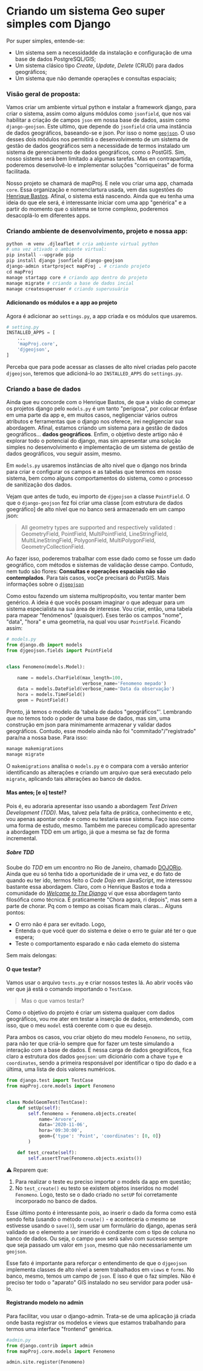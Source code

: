 # Criando um sistema Geo super simples com Django

Por super simples, entende-se: 
* Um sistema sem a necessidadde da instalação e configuração de uma base de dados PostgreSQL/GIS;
* Um sistema clásico tipo *Create*, *Update*, *Delete* (CRUD) para dados geográficos;
* Um sistema que não demande operações e consultas espaciais;

### Visão geral de proposta:
Vamos criar um ambiente virtual python e instalar a framework django, para criar o sistema, assim como alguns módulos como `jsonfield`, que nos vai habilitar a criação de campos `json` em nossa base de dados, assim como `django-geojson`. Este ultimo, que depende do `jsonfield` cria uma instância de dados geográficos, baseando-se e json. Por isso o nome [`geojson`](https://geojson.org/). 
O uso desses dois módulos nos permitirá o desenvolvimento de um sistema de gestão de dados geográficos sem a necessidade de termos instalado um sistema de gerenciamento de dados geográficos, como o PostGIS. Sim, nosso sistema será bem limitado a algumas tarefas. Mas en contrapartida, poderemos desenvolvê-lo e implementar soluções "corriqueiras" de forma facilitada. 

Nosso projeto se chamará de mapProj. E nele vou criar uma app, chamada `core`. Essa organização e nomenclartura usada, vem das sugestões do [Henrique Bastos](https://henriquebastos.net/desmistificando-o-conceito-de-django-apps/). Afinal, o sistema está nascendo. Ainda que eu tenha uma ideia do que ele será, é interessante iniciar com uma app "genérica" e a partir do momento que o sistema se torne complexo, poderemos desacoplá-lo em diferentes apps.

### Criando ambiente de desenvolvimento, projeto e nossa app:

```python
python -m venv .djleaflet # cria ambiente virtual python
# uma vez ativado o ambiente virtual:
pip install --upgrade pip
pip install django jsonfield django-geojson
django-admin startproject mapProj . # criando projeto
cd mapProj
manage startapp core # criando app dentro do projeto
manage migrate # criando a base de dados incial
manage createsuperuser # criando superusuário
```

#### Adicionando os módulos e a app ao projeto

Agora é adicionar ao `settings.py`, a app criada e os módulos que usaremos.

```python
# setting.py
INSTALLED_APPS = [
    ...
    'mapProj.core',
    'djgeojson',
]
```

Perceba que para pode acessar as classes de alto nível criadas pelo pacote `djgeojson`, teremos que adicioná-lo ao `INSTALLED_APPS` do `settings.py`.

### Criando a base de dados

Ainda que eu concorde com o Henrique Bastos, de que a visão de começar os projetos django pelo `models.py` é um tanto "perigosa", por colocar ênfase em uma parte da app e, em muitos casos, negligenciar vários outros atributos e ferramentas que o django nos oferece, irei negligenciar sua abordagem. Afinal, estamos criando um sistema para a gestão de dados geográficos... **dados geográficos**.
Enfim, o objetivo deste artigo não é explorar todo o potencial do django, mas sim apresentar uma solução simples no desenvolvimento e implementação de um sistema de gestão de dados geográficos, vou seguir assim, mesmo.

Em `models.py` usaremos instâncias de alto nivel que o django nos brinda para criar e configurar os campos e as tabelas que teremos em nosso sistema, bem como alguns comportamentos do sistema, como o processo de sanitização dos dados.

Vejam que antes de tudo, eu importo de `djgeojson` a classe `PointField`. O que o `django-geojson` fez foi criar uma classe [com estrutura de dados goegráfico] de alto nível que no banco será armazenado em um campo json:

> All geometry types are supported and respectively validated : GeometryField, PointField, MultiPointField, LineStringField, MultiLineStringField, PolygonField, MultiPolygonField, GeometryCollectionField.

Ao fazer isso, poderemos trabalhar com esse dado como se fosse um dado geográfico, com métodos e sistemas de validação desse campo. Contudo, nem tudo são flores: **Consultas e operações espaciais não são contemplados**. Para tais casos, vocÇe precisará do PstGIS.
Mais informações sobre o [`djgeojson`](https://pypi.org/project/django-geojson/)

Como estou fazendo um sistema multipropósito, vou tentar manter bem genérico. A ideia é que vocês possam imaginar o que adequar para um sistema especialista na sua área de interesse. Vou criar, então, uma tabela para mapear "fenómenos" (quaisquer). Eses terão os campos "nome", "data", "hora" e uma geometria, na qual vou usar `PointField`. Ficando assim:

```python
# models.py
from django.db import models
from djgeojson.fields import PointField


class Fenomeno(models.Model):

    name = models.CharField(max_length=100, 
                            verbose_name='Fenomeno mepado')
    data = models.DateField(verbose_name='Data da observação')
    hora = models.TimeField()
    geom = PointField()
```

Pronto, já temos o modelo da 'tabela de dados "geográficos"'. Lembrando que no temos todo o poder de uma base de dados, mas sim, uma construção em json para minimamente armazenar y validar dados geográficos.
Contudo, esse modelo ainda não foi "commitado"/"registrado" para/na a nossa base. Para isso:

```python
manage makemigrations
manage migrate
```
O `makemigrations` analisa o `models.py` e o compara com a versão anterior identificando as alterações e criando um arquivo que será executado pelo `migrate`, aplicando tais alterações ao banco de dados.

#### Mas ~~antes,~~ [e o] teste~~!~~?

Pois é, eu adoraria apresentar isso usando a abordagem *Test Driven Development (TDD)*. Mas, talvez pela falta de prática, conhecimento e etc, vou apenas apontar onde e como eu testaria esse sistema. Faço isso como uma forma de estudo, mesmo. Também me pareceu complicado apresentar a abordagem TDD em um artigo, já que a mesma se faz de forma incremental.

##### Sobre TDD

Soube do *TDD* em um encontro no Rio de Janeiro, chamado [DOJORio](https://github.com/dojorio). Ainda que eu só tenha tido a oportunidade de ir uma vez, e do fato de quando eu ter ido, termos feito o *Code Dojo* em JavaScript, me interessou bastante essa abordagem. Claro, com o Henrique Bastos e toda a comunidade do [*Welcome to The Django*](https://medium.com/welcome-to-the-django/o-wttd-%C3%A9-tudo-que-eu-ensinaria-sobre-prop%C3%B3sito-de-vida-para-mim-mesmo-se-pudesse-voltar-no-tempo-d73e516f911c) ví que essa abordagem tanto filosófica como técnica. É praticamente "Chora agora, ri depois", mas sem a parte de chorar. Pq com o tempo as coisas ficam mais claras... Alguns pontos:

* O erro não é para ser evitado. Logo, 
* Entenda o que você quer do sistema e deixe o erro te guiar até ter o que espera;
* Teste o comportamento esparado e não cada elemeto do sistema 

Sem mais delongas:

#### O que testar?

Vamos usar o arquivo `tests.py` e  criar nossos testes lá.
Ao abrir vocês vão ver que já está o comando importando o `TestCase`.

> Mas o que vamos testar?

Como o objetivo do projeto é criar um sistema qualquer com dados geográficos, vou me ater em testar a inserção de dados, entendendo, com isso, que o meu `model` está coerente com o que eu desejo.  

Para ambos os casos, vou criar objeto do meu modelo `Fenomeno`, no `setUp`, para não ter que criá-lo sempre que for fazer um teste simulando a interação com a base de dados. E nessa carga de dados geográficos, fica claro a estrutura dos dados `geojson`: um dicionário com a chave `type` e `coordinates`, sendo a primeira responsável por identificar o tipo do dado e a última, uma lista de dois valores numéricos.

```python
from django.test import TestCase
from mapProj.core.models import Fenomeno


class ModelGeomTest(TestCase):
    def setUp(self):
        self.fenomeno = Fenomeno.objects.create(
            name='Arvore',
            data='2020-11-06',
            hora='09:30:00',
            geom={'type': 'Point', 'coordinates': [0, 0]}
        )

    def test_create(self):
        self.assertTrue(Fenomeno.objects.exists())

```

:warning: Reparem que: 
1. Para realizar o teste eu preciso importar o models da app em questão;
1. No `test_create()` eu testo se existem objetos inseridos no model `Fenomeno`. Logo, testo se o dado criado no `setUP` foi corretamente incorporado no banco de dados.

Esse último ponto é interessante pois, ao inserir o dado da forma como está sendo feita (usando o método `create()` - e aconteceria o mesmo se estivesse usando o `save()`), sem usar um formulário do django, apenas será validado se o elemento a ser inserido é condizente com o tipo de coluna no banco de dados. Ou seja, o campo `geom` será salvo com sucesso sempre que seja passado um valor em `json`, mesmo que não necessariamente um `geojson`. 

Esse fato é importante para reforçar o entendimento de que o `djgeojson` implementa classes de alto nível a serem trabalhados em `views` e `forms`. No banco, mesmo, temos um campo de `json`. E isso é que o faz simples. Não é preciso ter todo o "aparato" GIS instalado no seu servidor para poder usá-lo.

#### Registrando modelo no admin

Para facilitar, vou usar o django-admin. Trata-se de uma aplicação já criada onde basta registrar os modelos e views que estamos trabalhando para termos uma interface "frontend" genérica.

```python
#admin.py
from django.contrib import admin
from mapProj.core.models import Fenomeno

admin.site.register(Fenomeno)

```
